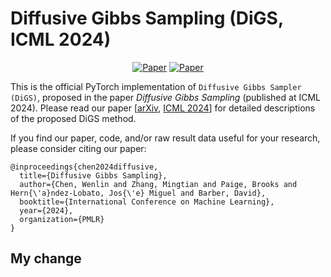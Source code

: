 # Diffusive Gibbs Sampling (DiGS, ICML 2024)

<div align="center">

[![Paper](https://img.shields.io/badge/paper-arxiv.2402.03008-red)](https://arxiv.org/abs/2402.03008)
[![Paper](https://img.shields.io/badge/ICML-2024-blue)](https://proceedings.mlr.press/v235/chen24be.html)

</div>

This is the official PyTorch implementation of `Diffusive Gibbs Sampler (DiGS)`, proposed in the paper _Diffusive Gibbs Sampling_ (published at ICML 2024). Please read our paper [[arXiv](https://arxiv.org/abs/2402.03008), [ICML 2024](https://proceedings.mlr.press/v235/chen24be.html)] for detailed descriptions of the proposed DiGS method. 

If you find our paper, code, and/or raw result data useful for your research, please consider citing our paper:

```
@inproceedings{chen2024diffusive,
  title={Diffusive Gibbs Sampling},
  author={Chen, Wenlin and Zhang, Mingtian and Paige, Brooks and Hern{\'a}ndez-Lobato, Jos{\'e} Miguel and Barber, David},
  booktitle={International Conference on Machine Learning},
  year={2024},
  organization={PMLR}
}
```

## My change
